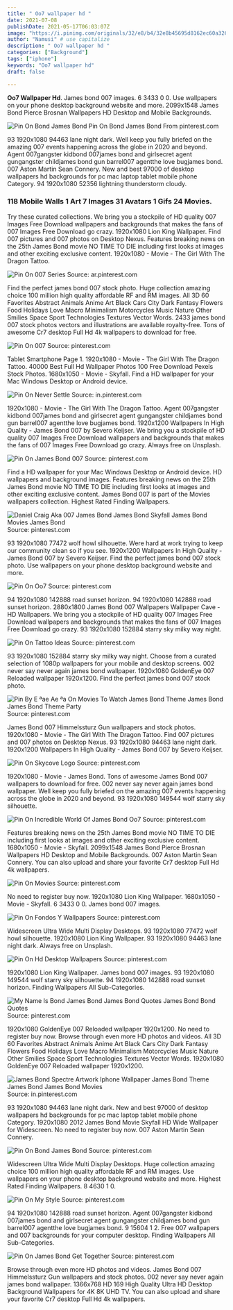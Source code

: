 ```yaml
---
title: " Oo7 wallpaper hd "
date: 2021-07-08
publishDate: 2021-05-17T06:03:07Z
image: "https://i.pinimg.com/originals/32/e8/b4/32e8b45695d8162ec60a32664b3956f5.png"
author: "Namusi" # use capitalize
description: " Oo7 wallpaper hd "
categories: ["Background"]
tags: ["iphone"]
keywords: "Oo7 wallpaper hd"
draft: false

---
```



**Oo7 Wallpaper Hd**. James bond 007 images. 6 3433 0 0. Use wallpapers on your phone desktop background website and more. 2099x1548 James Bond Pierce Brosnan Wallpapers HD Desktop and Mobile Backgrounds.

![Pin On Bond James Bond](https://i.pinimg.com/originals/13/b8/16/13b816946f165033dddda07cbdbafa71.png "Pin On Bond James Bond")
Pin On Bond James Bond From pinterest.com


93 1920x1080 94463 lane night dark. Well keep you fully briefed on the amazing 007 events happening across the globe in 2020 and beyond. Agent 007gangster kidbond 007james bond and girlsecret agent gungangster childjames bond gun barrel007 agentthe love bugjames bond. 007 Aston Martin Sean Connery. New and best 97000 of desktop wallpapers hd backgrounds for pc mac laptop tablet mobile phone Category. 94 1920x1080 52356 lightning thunderstorm cloudy.

### 118 Mobile Walls 1 Art 7 Images 31 Avatars 1 Gifs 24 Movies.

Try these curated collections. We bring you a stockpile of HD quality 007 Images Free Download wallpapers and backgrounds that makes the fans of 007 Images Free Download go crazy. 1920x1080 Lion King Wallpaper. Find 007 pictures and 007 photos on Desktop Nexus. Features breaking news on the 25th James Bond movie NO TIME TO DIE including first looks at images and other exciting exclusive content. 1920x1080 - Movie - The Girl With The Dragon Tattoo.


![Pin On 007 Series](https://i.pinimg.com/originals/6a/b3/87/6ab38743b64b3fb8bb99a203123feb56.jpg "Pin On 007 Series")
Source: ar.pinterest.com

Find the perfect james bond 007 stock photo. Huge collection amazing choice 100 million high quality affordable RF and RM images. All 3D 60 Favorites Abstract Animals Anime Art Black Cars City Dark Fantasy Flowers Food Holidays Love Macro Minimalism Motorcycles Music Nature Other Smilies Space Sport Technologies Textures Vector Words. 2433 james bond 007 stock photos vectors and illustrations are available royalty-free. Tons of awesome Cr7 desktop Full Hd 4k wallpapers to download for free.

![Pin On 007](https://i.pinimg.com/originals/29/ea/6a/29ea6ab83607fae4d7138aa52d3d4b7a.jpg "Pin On 007")
Source: pinterest.com

Tablet Smartphone Page 1. 1920x1080 - Movie - The Girl With The Dragon Tattoo. 40000 Best Full Hd Wallpaper Photos 100 Free Download Pexels Stock Photos. 1680x1050 - Movie - Skyfall. Find a HD wallpaper for your Mac Windows Desktop or Android device.

![Pin On Never Settle](https://i.pinimg.com/originals/66/d8/7b/66d87b0608ab28e70f0f1a5246ca1758.jpg "Pin On Never Settle")
Source: in.pinterest.com

1920x1080 - Movie - The Girl With The Dragon Tattoo. Agent 007gangster kidbond 007james bond and girlsecret agent gungangster childjames bond gun barrel007 agentthe love bugjames bond. 1920x1200 Wallpapers In High Quality - James Bond 007 by Severo Keijser. We bring you a stockpile of HD quality 007 Images Free Download wallpapers and backgrounds that makes the fans of 007 Images Free Download go crazy. Always free on Unsplash.

![Pin On James Bond 007](https://i.pinimg.com/originals/1d/1f/20/1d1f201efbfd3d414d32d9c00b0221f1.jpg "Pin On James Bond 007")
Source: pinterest.com

Find a HD wallpaper for your Mac Windows Desktop or Android device. HD wallpapers and background images. Features breaking news on the 25th James Bond movie NO TIME TO DIE including first looks at images and other exciting exclusive content. James Bond 007 is part of the Movies wallpapers collection. Highest Rated Finding Wallpapers.

![Daniel Craig Aka 007 James Bond James Bond Skyfall James Bond Movies James Bond](https://i.pinimg.com/originals/e3/fd/18/e3fd18a4d5c5b22d52f0a955b28a859d.jpg "Daniel Craig Aka 007 James Bond James Bond Skyfall James Bond Movies James Bond")
Source: pinterest.com

93 1920x1080 77472 wolf howl silhouette. Were hard at work trying to keep our community clean so if you see. 1920x1200 Wallpapers In High Quality - James Bond 007 by Severo Keijser. Find the perfect james bond 007 stock photo. Use wallpapers on your phone desktop background website and more.

![Pin On Oo7](https://i.pinimg.com/originals/3c/79/0e/3c790eda1954e10add48201a422447c9.jpg "Pin On Oo7")
Source: pinterest.com

94 1920x1080 142888 road sunset horizon. 94 1920x1080 142888 road sunset horizon. 2880x1800 James Bond 007 Wallpapers Wallpaper Cave - HD Wallpapers. We bring you a stockpile of HD quality 007 Images Free Download wallpapers and backgrounds that makes the fans of 007 Images Free Download go crazy. 93 1920x1080 152884 starry sky milky way night.

![Pin On Tattoo Ideas](https://i.pinimg.com/736x/f5/4b/76/f54b768231d4e11cefbf4dfc5717f5cb.jpg "Pin On Tattoo Ideas")
Source: pinterest.com

93 1920x1080 152884 starry sky milky way night. Choose from a curated selection of 1080p wallpapers for your mobile and desktop screens. 002 never say never again james bond wallpaper. 1920x1080 GoldenEye 007 Reloaded wallpaper 1920x1200. Find the perfect james bond 007 stock photo.

![Pin By E ªae Ae ªa On Movies To Watch James Bond Theme James Bond James Bond Theme Party](https://i.pinimg.com/originals/db/3a/fb/db3afb326e66eca6880be86f9dc10c40.jpg "Pin By E ªae Ae ªa On Movies To Watch James Bond Theme James Bond James Bond Theme Party")
Source: pinterest.com

James Bond 007 Himmelssturz Gun wallpapers and stock photos. 1920x1080 - Movie - The Girl With The Dragon Tattoo. Find 007 pictures and 007 photos on Desktop Nexus. 93 1920x1080 94463 lane night dark. 1920x1200 Wallpapers In High Quality - James Bond 007 by Severo Keijser.

![Pin On Skycove Logo](https://i.pinimg.com/originals/a5/27/0e/a5270e60a23c8f0b54780ba511c23a74.png "Pin On Skycove Logo")
Source: pinterest.com

1920x1080 - Movie - James Bond. Tons of awesome James Bond 007 wallpapers to download for free. 002 never say never again james bond wallpaper. Well keep you fully briefed on the amazing 007 events happening across the globe in 2020 and beyond. 93 1920x1080 149544 wolf starry sky silhouette.

![Pin On Incredible World Of James Bond Oo7](https://i.pinimg.com/564x/1f/dc/72/1fdc72cea70a0497fcce1c4b4fdc8022.jpg "Pin On Incredible World Of James Bond Oo7")
Source: pinterest.com

Features breaking news on the 25th James Bond movie NO TIME TO DIE including first looks at images and other exciting exclusive content. 1680x1050 - Movie - Skyfall. 2099x1548 James Bond Pierce Brosnan Wallpapers HD Desktop and Mobile Backgrounds. 007 Aston Martin Sean Connery. You can also upload and share your favorite Cr7 desktop Full Hd 4k wallpapers.

![Pin On Movies](https://i.pinimg.com/originals/fd/94/c6/fd94c61d47137c52b1265c1c0aa66a5f.jpg "Pin On Movies")
Source: pinterest.com

No need to register buy now. 1920x1080 Lion King Wallpaper. 1680x1050 - Movie - Skyfall. 6 3433 0 0. James bond 007 images.

![Pin On Fondos Y Wallpapers](https://i.pinimg.com/originals/8c/b7/64/8cb76429f49c469bd947cd2d12813b76.jpg "Pin On Fondos Y Wallpapers")
Source: pinterest.com

Widescreen Ultra Wide Multi Display Desktops. 93 1920x1080 77472 wolf howl silhouette. 1920x1080 Lion King Wallpaper. 93 1920x1080 94463 lane night dark. Always free on Unsplash.

![Pin On Hd Desktop Wallpapers](https://i.pinimg.com/originals/ae/72/5e/ae725e20df148e1615d4f164d9217c17.jpg "Pin On Hd Desktop Wallpapers")
Source: pinterest.com

1920x1080 Lion King Wallpaper. James bond 007 images. 93 1920x1080 149544 wolf starry sky silhouette. 94 1920x1080 142888 road sunset horizon. Finding Wallpapers All Sub-Categories.

![My Name Is Bond James Bond James Bond Quotes James Bond Bond Quotes](https://i.pinimg.com/originals/ba/aa/ce/baaace6091321c980a40c759a01ff89c.jpg "My Name Is Bond James Bond James Bond Quotes James Bond Bond Quotes")
Source: pinterest.com

1920x1080 GoldenEye 007 Reloaded wallpaper 1920x1200. No need to register buy now. Browse through even more HD photos and videos. All 3D 60 Favorites Abstract Animals Anime Art Black Cars City Dark Fantasy Flowers Food Holidays Love Macro Minimalism Motorcycles Music Nature Other Smilies Space Sport Technologies Textures Vector Words. 1920x1080 GoldenEye 007 Reloaded wallpaper 1920x1200.

![James Bond Spectre Artwork Iphone Wallpaper James Bond Theme James Bond James Bond Movies](https://i.pinimg.com/originals/8f/2e/e7/8f2ee788a2bb64089bf9d8a6dcfe586c.jpg "James Bond Spectre Artwork Iphone Wallpaper James Bond Theme James Bond James Bond Movies")
Source: in.pinterest.com

93 1920x1080 94463 lane night dark. New and best 97000 of desktop wallpapers hd backgrounds for pc mac laptop tablet mobile phone Category. 1920x1080 2012 James Bond Movie Skyfall HD Wide Wallpaper for Widescreen. No need to register buy now. 007 Aston Martin Sean Connery.

![Pin On Bond James Bond](https://i.pinimg.com/originals/13/b8/16/13b816946f165033dddda07cbdbafa71.png "Pin On Bond James Bond")
Source: pinterest.com

Widescreen Ultra Wide Multi Display Desktops. Huge collection amazing choice 100 million high quality affordable RF and RM images. Use wallpapers on your phone desktop background website and more. Highest Rated Finding Wallpapers. 8 4630 1 0.

![Pin On My Style](https://i.pinimg.com/originals/73/29/31/732931a71184fc37b219edd35a94566e.jpg "Pin On My Style")
Source: pinterest.com

94 1920x1080 142888 road sunset horizon. Agent 007gangster kidbond 007james bond and girlsecret agent gungangster childjames bond gun barrel007 agentthe love bugjames bond. 9 15604 1 2. Free 007 wallpapers and 007 backgrounds for your computer desktop. Finding Wallpapers All Sub-Categories.

![Pin On James Bond Get Together](https://i.pinimg.com/originals/32/e8/b4/32e8b45695d8162ec60a32664b3956f5.png "Pin On James Bond Get Together")
Source: pinterest.com

Browse through even more HD photos and videos. James Bond 007 Himmelssturz Gun wallpapers and stock photos. 002 never say never again james bond wallpaper. 1366x768 HD 169 High Quality Ultra HD Desktop Background Wallpapers for 4K 8K UHD TV. You can also upload and share your favorite Cr7 desktop Full Hd 4k wallpapers.

